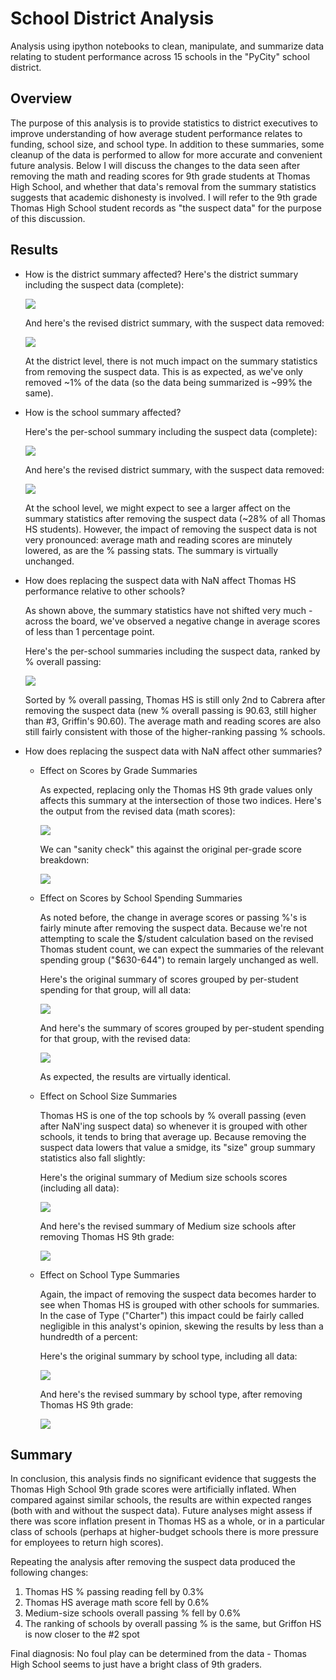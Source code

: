 # School District Analysis
Analysis using ipython notebooks to clean, manipulate, and summarize data relating to student performance across 15 schools in the "PyCity" school district.

## Overview
The purpose of this analysis is to provide statistics to district executives to improve understanding of how average student performance relates to funding, school size, and school type. In addition to these summaries, some cleanup of the data is performed to allow for more accurate and convenient future analysis. Below I will discuss the changes to the data seen after removing the math and reading scores for 9th grade students at Thomas High School, and whether that data's removal from the summary statistics suggests that academic dishonesty is involved. I will refer to the 9th grade Thomas High School student records as "the suspect data" for the purpose of this discussion.

## Results
* How is the district summary affected?
    Here's the district summary including the suspect data (complete):
    
    ![](./Resources/district_summary_original.png)

    And here's the revised district summary, with the suspect data removed:

    ![](./Resources/district_summary_revised.png)

    At the district level, there is not much impact on the summary statistics from removing the suspect data. This is as expected, as we've only removed ~1% of the data (so the data being summarized is ~99% the same).

*  How is the school summary affected?

    Here's the per-school summary including the suspect data (complete):

    ![](./Resources/school_summary_original.png)

    And here's the revised district summary, with the suspect data removed:

    ![](./Resources/school_summary_revised.png)

    At the school level, we might expect to see a larger affect on the summary statistics after removing the suspect data (~28% of all Thomas HS students). However, the impact of removing the suspect data is not very pronounced: average math and reading scores are minutely lowered, as are the % passing stats. The summary is virtually unchanged.

* How does replacing the suspect data with NaN affect Thomas HS performance relative to other schools?

    As shown above, the summary statistics have not shifted very much - across the board, we've observed a negative change in average scores of less than 1 percentage point.

    Here's the per-school summaries including the suspect data, ranked by % overall passing:

    ![](./Resources/school_summary_all_original.png)

    Sorted by % overall passing, Thomas HS is still only 2nd to Cabrera after removing the suspect data (new % overall passing is 90.63, still higher than #3, Griffin's 90.60). The average math and reading scores are also still fairly consistent with those of the higher-ranking passing % schools.

* How does replacing the suspect data with NaN affect other summaries?
    * Effect on Scores by Grade Summaries

        As expected, replacing only the Thomas HS 9th grade values only affects this summary at the intersection of those two indices. Here's the output from the revised data (math scores):

        ![](./Resources/grade_scores_revised.png)

        We can "sanity check" this against the original per-grade score breakdown:

        ![](./Resources/grade_scores_original.png)

    * Effect on Scores by School Spending Summaries

        As noted before, the change in average scores or passing %'s is fairly minute after removing the suspect data. Because we're not attempting to scale the $/student calculation based on the revised Thomas student count, we can expect the summaries of the relevant spending group ("$630-644") to remain largely unchanged as well.

        Here's the original summary of scores grouped by per-student spending for that group, will all data:
        
        ![](./Resources/spending_summary_original.png)

        And here's the summary of scores grouped by per-student spending for that group, with the revised data:

        ![](./Resources/spending_summary_original.png)

        As expected, the results are virtually identical.

    * Effect on School Size Summaries

        Thomas HS is one of the top schools by % overall passing (even after NaN'ing suspect data) so whenever it is grouped with other schools, it tends to bring that average up. Because removing the suspect data lowers that value a smidge, its "size" group summary statistics also fall slightly:

        Here's the original summary of Medium size schools scores (including all data):

        ![](./Resources/size_summary_original.png)

        And here's the revised summary of Medium size schools after removing Thomas HS 9th grade:

        ![](./Resources/size_summary_revised.png)

    * Effect on School Type Summaries
    
        Again, the impact of removing the suspect data becomes harder to see when Thomas HS is grouped with other schools for summaries. In the case of Type ("Charter") this impact could be fairly called negligible in this analyst's opinion, skewing the results by less than a hundredth of a percent:

        Here's the original summary by school type, including all data:

        ![](./Resources/type_summary_original.png)

        And here's the revised summary by school type, after removing Thomas HS 9th grade:

        ![](./Resources/type_summary_revised.png)

## Summary
In conclusion, this analysis finds no significant evidence that suggests the Thomas High School 9th grade scores were artificially inflated. When compared against similar schools, the results are within expected ranges (both with and without the suspect data). Future analyses might assess if there was score inflation present in Thomas HS as a whole, or in a particular class of schools (perhaps at higher-budget schools there is more pressure for employees to return high scores).

Repeating the analysis after removing the suspect data produced the following changes:
1. Thomas HS % passing reading fell by 0.3%
2. Thomas HS average math score fell by 0.6%
3. Medium-size schools overall passing % fell by 0.6%
4. The ranking of schools by overall passing % is the same, but Griffon HS is now closer to the #2 spot

Final diagnosis: No foul play can be determined from the data - Thomas High School seems to just have a bright class of 9th graders.